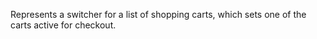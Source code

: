Represents a switcher for a list of shopping carts, which sets one of the carts active for checkout.
